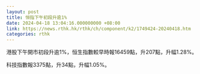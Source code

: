 ```yaml
---
layout: post
title: 恒指下午初段升逾1%
date: 2024-04-18 13:04:16.000000000 +08:00
link: https://news.rthk.hk/rthk/ch/component/k2/1749424-20240418.htm
categories: rthk
---
```


港股下午開市初段升逾1%，恒生指數較早時報16459點，升207點，升幅1.28%。

科技指數報3375點，升34點，升幅1.05%。
